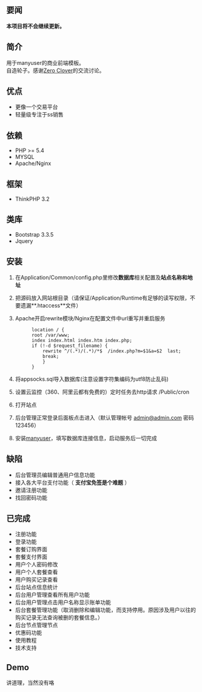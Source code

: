 ## 要闻

**本项目将不会继续更新。**

## 简介

用于manyuser的商业前端模板。  
自造轮子。感谢[Zero Clover](mailto:hmsxcxy@vip.qq.com)的交流讨论。

## 优点

* 更像一个交易平台
* 轻量级专注于ss销售

## 依赖

* PHP >= 5.4
* MYSQL
* Apache/Nginx

## 框架

* ThinkPHP 3.2

## 类库
* Bootstrap 3.3.5
* Jquery

## 安装

1. 在Application/Common/config.php里修改**数据库**相关配置及**站点名称和地址**
2. 把源码放入网站根目录（请保证/Application/Runtime有足够的读写权限，不要遗漏**.htaccess**文件）
3. Apache开启rewrite模块/Nginx在配置文件中url重写并重启服务

      ```
            location / {
            root /var/www;
            index index.html index.htm index.php;
            if (!-d $request_filename) {
                rewrite ^/(.*)/(.*)/*$  /index.php?m=$1&a=$2  last;
                break;
                }
            }
      ```


4. 将appsocks.sql导入数据库(注意设置字符集编码为utf8防止乱码)
5. 设置云监控（360、阿里云都有免费的）定时任务去http请求 /Public/cron
5. 打开站点
6. 后台管理正常登录后面板点击进入（默认管理帐号 admin@admin.com 密码 123456）
7. 安装[manyuser](https://github.com/mengskysama/shadowsocks/tree/manyuser)，填写数据库连接信息，启动服务后一切完成

## 缺陷

* 后台管理员编辑普通用户信息功能
* 接入各大平台支付功能（ **支付宝免签是个难题** ）
* 邀请注册功能
* 找回密码功能


## 已完成

* 注册功能
* 登录功能
* 套餐订购界面
* 套餐支付界面
* 用户个人密码修改
* 用户个人套餐查看
* 用户购买记录查看
* 后台站点信息统计
* 后台用户管理查看所有用户功能
* 后台用户管理点击用户名称显示账单功能
* 后台套餐管理功能（取消删除和编辑功能，而支持停用。原因涉及用户以往的购买记录无法查询被删的套餐信息。）
* 后台节点管理节点
* 优惠码功能
* 使用教程
* 技术支持

## Demo

讲道理，当然没有咯
